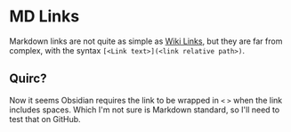# MD Links

Markdown links are not quite as simple as [Wiki Links](<./Wiki Links>), but they are far from complex, with the syntax `[<Link text>](<link relative path>)`.

## Quirc?

Now it seems Obsidian requires the link to be wrapped in `<` `>` when the link includes spaces. Which I'm not sure is Markdown standard, so I'll need to test that on GitHub.